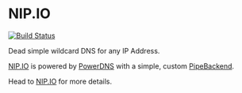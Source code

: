 # NIP.IO

[![Build Status](https://travis-ci.org/exentriquesolutions/nip.io.svg?branch=master)](https://travis-ci.org/exentriquesolutions/nip.io)

Dead simple wildcard DNS for any IP Address.

[NIP.IO](http://nip.io) is powered by [PowerDNS](https://powerdns.com) with a simple, 
custom [PipeBackend](https://doc.powerdns.com/authoritative/backends/pipe.html).

Head to [NIP.IO](http://nip.io) for more details.
